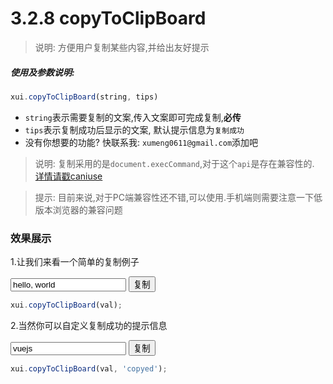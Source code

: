 <link rel="stylesheet" type="text/css" href="../assets/xui.css">
<script type="text/javascript" src="../assets/xui.js"></script>

# 3.2.8 copyToClipBoard

>说明: 方便用户复制某些内容,并给出友好提示

##### 使用及参数说明:
```js
xui.copyToClipBoard(string, tips)
```
* `string`表示需要复制的文案,传入文案即可完成复制,**必传**
* `tips`表示复制成功后显示的文案, 默认提示信息为`复制成功`
* 没有你想要的功能? 快联系我: `xumeng0611@gmail.com`添加吧

>说明: 复制采用的是`document.execCommand`,对于这个`api`是存在兼容性的. [详情请戳caniuse](https://caniuse.com/#search=execCommand)

>提示: 目前来说,对于PC端兼容性还不错,可以使用.手机端则需要注意一下低版本浏览器的兼容问题

### 效果展示

1.让我们来看一个简单的复制例子
<div>
    <input type="text" class="xui_input" value="hello, world" id="copyContent1" name="">
    <button class="xui_btn xui_btn_default" id="copy1">复制</button>
</div>

<script type="text/javascript">
document.getElementById('copy1').onclick = function(){
    let val = document.getElementById('copyContent1').value;
    xui.copyToClipBoard(val);
}
</script>

```js
xui.copyToClipBoard(val);
```

2.当然你可以自定义复制成功的提示信息
<div>
    <input type="text" class="xui_input" value="vuejs" id="copyContent2" name="">
    <button class="xui_btn xui_btn_default" id="copy2">复制</button>
</div>

<script type="text/javascript">
document.getElementById('copy2').onclick = function(){
    let val = document.getElementById('copyContent2').value;
    xui.copyToClipBoard(val, 'copyed');
}
</script>

```js
xui.copyToClipBoard(val, 'copyed');
```